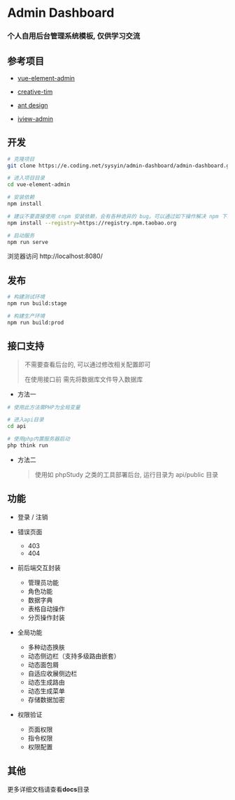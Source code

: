 <h1>
Admin Dashboard
    <h3>个人自用后台管理系统模板, 仅供学习交流</h3>
</h1>

## 参考项目

- [vue-element-admin](https://panjiachen.github.io/vue-element-admin-site/zh)

- [creative-tim](https://demos.creative-tim.com/material-dashboard-pro/examples/dashboard.html)

- [ant design](https://preview.pro.ant.design/)

- [iview-admin](https://github.com/iview/iview-admin)

## 开发

```bash
# 克隆项目
git clone https://e.coding.net/sysyin/admin-dashboard/admin-dashboard.git

# 进入项目目录
cd vue-element-admin

# 安装依赖
npm install

# 建议不要直接使用 cnpm 安装依赖，会有各种诡异的 bug。可以通过如下操作解决 npm 下载速度慢的问题
npm install --registry=https://registry.npm.taobao.org

# 启动服务
npm run serve
```

浏览器访问 http://localhost:8080/

## 发布

```bash
# 构建测试环境
npm run build:stage

# 构建生产环境
npm run build:prod
```

## 接口支持

> 不需要查看后台的, 可以通过修改相关配置即可
>
> 在使用接口前 需先将数据库文件导入数据库

- 方法一

```bash
# 使用此方法需PHP为全局变量

# 进入api目录
cd api

# 使用php内置服务器启动
php think run
```

- 方法二

	> 使用如 phpStudy 之类的工具部署后台, 运行目录为 api/public 目录

## 功能

- 登录 / 注销

- 错误页面
  - 403
  - 404

- 前后端交互封装
	- 管理员功能
	- 角色功能
	- 数据字典
	- 表格自动操作
	- 分页操作封装

- 全局功能
	- 多种动态换肤
	- 动态侧边栏（支持多级路由嵌套）
	- 动态面包屑
	- 自适应收展侧边栏
	- 动态生成路由
	- 动态生成菜单
	- 存储数据加密

- 权限验证
	- 页面权限
	- 指令权限
	- 权限配置

## 其他

更多详细文档请查看**docs**目录